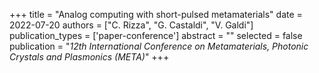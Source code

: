 +++
title = "Analog computing with short-pulsed metamaterials"
date = 2022-07-20
authors = ["C. Rizza", "G. Castaldi", "V. Galdi"]
publication_types = ['paper-conference']
abstract = ""
selected = false
publication = "*12th International Conference on Metamaterials, Photonic Crystals and Plasmonics (META)*"
+++
